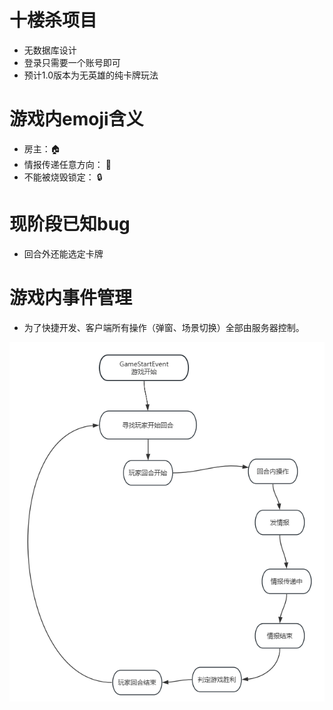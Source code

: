 # 十楼杀项目

- 无数据库设计
- 登录只需要一个账号即可
- 预计1.0版本为无英雄的纯卡牌玩法

# 游戏内emoji含义

- 房主：🏠
- 情报传递任意方向： 🔄
- 不能被烧毁锁定： 🔒

# 现阶段已知bug

- 回合外还能选定卡牌

# 游戏内事件管理

- 为了快捷开发、客户端所有操作（弹窗、场景切换）全部由服务器控制。

![游戏事件流程图](/resoures/event.png)